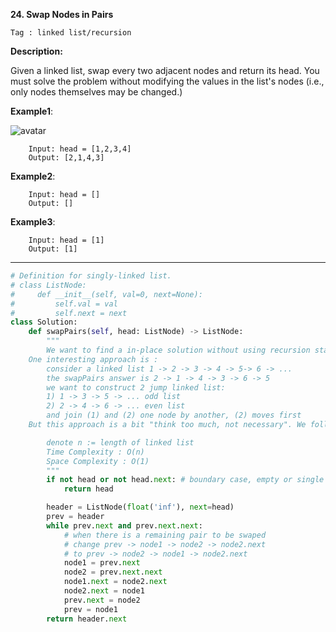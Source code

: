 **24. Swap Nodes in Pairs**

```Tag : linked list/recursion```

**Description:**

Given a linked list, swap every two adjacent nodes and return its head. You must solve the problem without modifying the values in the list's nodes (i.e., only nodes themselves may be changed.)


**Example1**:

![avatar](Fig/24-E1.jpeg)

		Input: head = [1,2,3,4]
		Output: [2,1,4,3]

 
**Example2**:
 
		Input: head = []
		Output: []

**Example3**:
 
		Input: head = [1]
		Output: [1]
      
-----------


```python
# Definition for singly-linked list.
# class ListNode:
#     def __init__(self, val=0, next=None):
#         self.val = val
#         self.next = next
class Solution:
    def swapPairs(self, head: ListNode) -> ListNode:
        """
        We want to find a in-place solution without using recursion stack height
	One interesting approach is :
        consider a linked list 1 -> 2 -> 3 -> 4 -> 5-> 6 -> ...
        the swapPairs answer is 2 -> 1 -> 4 -> 3 -> 6 -> 5
        we want to construct 2 jump linked list:
        1) 1 -> 3 -> 5 -> ... odd list
        2) 2 -> 4 -> 6 -> ... even list
        and join (1) and (2) one node by another, (2) moves first
	But this approach is a bit "think too much, not necessary". We follow an easier approach as follows.

        denote n := length of linked list
        Time Complexity : O(n)
        Space Complexity : O(1)
        """
        if not head or not head.next: # boundary case, empty or single node
            return head

        header = ListNode(float('inf'), next=head)
        prev = header
        while prev.next and prev.next.next:
            # when there is a remaining pair to be swaped
            # change prev -> node1 -> node2 -> node2.next
            # to prev -> node2 -> node1 -> node2.next
            node1 = prev.next
            node2 = prev.next.next
            node1.next = node2.next
            node2.next = node1
            prev.next = node2
            prev = node1
        return header.next  
```
